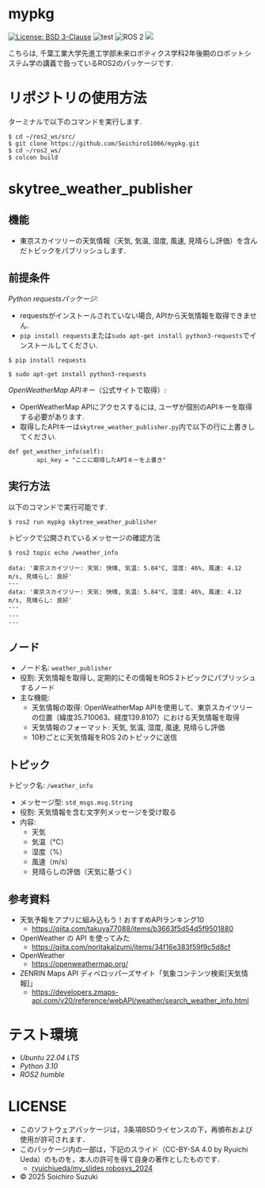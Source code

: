 # mypkg
[![License: BSD 3-Clause](https://img.shields.io/badge/License-BSD%203--Clause-blue.svg)](https://opensource.org/licenses/BSD-3-Clause)
![test](https://github.com/SoichiroS1066/mypkg/actions/workflows/test_counter_processor.yml/badge.svg)
<img src="https://img.shields.io/badge/ROS%202-00A1A7.svg?logo=ros&logoColor=white&style=for-the-badge" alt="ROS 2">
<img src="https://img.shields.io/badge/-Python-yellow.svg?logo=python&style=for-the-badge">

こちらは, 千葉工業大学先進工学部未来ロボティクス学科2年後期のロボットシステム学の講義で扱っているROS2のパッケージです.

# リポジトリの使用方法

ターミナルで以下のコマンドを実行します.
```
$ cd ~/ros2_ws/src/
$ git clone https://github.com/SoichiroS1066/mypkg.git
$ cd ~/ros2_ws/
$ colcon build
```

# skytree_weather_publisher

## 機能
- 東京スカイツリーの天気情報（天気, 気温, 湿度, 風速, 見晴らし評価）を含んだトピックをパブリッシュします.

## 前提条件 
*Python requestsパッケージ*: 
- requestsがインストールされていない場合, APIから天気情報を取得できません.
- `pip install requests`または`sudo apt-get install python3-requests`でインストールしてください.
```
$ pip install requests
```
```
$ sudo apt-get install python3-requests
```

*OpenWeatherMap APIキー*（公式サイトで取得）:
- OpenWeatherMap APIにアクセスするには, ユーザが個別のAPIキーを取得する必要があります.
- 取得したAPIキーは`skytree_weather_publisher.py`内で以下の行に上書きしてください.
```
def get_weather_info(self):
        api_key = "ここに取得したAPIキーを上書き"
```

## 実行方法
以下のコマンドで実行可能です.
```
$ ros2 run mypkg skytree_weather_publisher
``` 

トピックで公開されているメッセージの確認方法
```
$ ros2 topic echo /weather_info
```
```
data: '東京スカイツリー: 天気: 快晴, 気温: 5.84°C, 湿度: 46%, 風速: 4.12 m/s, 見晴らし: 良好'
---
data: '東京スカイツリー: 天気: 快晴, 気温: 5.84°C, 湿度: 46%, 風速: 4.12 m/s, 見晴らし: 良好'
---
...
...
```

## ノード
- ノード名: `weather_publisher`
- 役割: 天気情報を取得し, 定期的にその情報をROS 2トピックにパブリッシュするノード
- 主な機能:
    - 天気情報の取得: OpenWeatherMap APIを使用して、東京スカイツリーの位置（緯度35.710063、経度139.8107）における天気情報を取得
    - 天気情報のフォーマット: 天気, 気温, 湿度, 風速, 見晴らし評価
    - 10秒ごとに天気情報をROS 2のトピックに送信

## トピック
トピック名: `/weather_info`
- メッセージ型: `std_msgs.msg.String`
- 役割: 天気情報を含む文字列メッセージを受け取る
- 内容:
    - 天気
    - 気温（°C）
    - 湿度（%）
    - 風速（m/s）
    - 見晴らしの評価（天気に基づく）

## 参考資料
- 天気予報をアプリに組み込もう！おすすめAPIランキング10
    - https://qiita.com/takuya77088/items/b3663f5d54d5f9501880
- OpenWeather の API を使ってみた
    - https://qiita.com/noritakaIzumi/items/34f16e383f59f9c5d8cf
- OpenWeather
    - https://openweathermap.org/
- ZENRIN Maps API ディベロッパーズサイト「気象コンテンツ検索[天気情報]」
    - https://developers.zmaps-api.com/v20/reference/webAPI/weather/search_weather_info.html

# テスト環境
- *Ubuntu 22.04 LTS*
- *Python 3.10*
- *ROS2 humble*

# LICENSE

- このソフトウェアパッケージは，3条項BSDライセンスの下，再頒布および使用が許可されます．
- このパッケージ内の一部は，下記のスライド（CC-BY-SA 4.0 by Ryuichi Ueda）のものを，本人の許可を得て自身の著作としたものです．
    - [ryuichiueda/my_slides robosys_2024](https://github.com/ryuichiueda/my_slides/tree/master/robosys_2024)
- © 2025 Soichiro Suzuki
